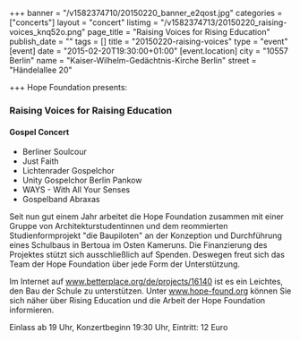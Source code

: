 +++
banner = "/v1582374710/20150220_banner_e2qost.jpg"
categories = ["concerts"]
layout = "concert"
listimg = "/v1582374713/20150220_raising-voices_knq52o.png"
page_title = "Raising Voices for Rising Education"
publish_date = ""
tags = []
title = "20150220-raising-voices"
type = "event"
[event]
date = "2015-02-20T19:30:00+01:00"
[event.location]
city = "10557 Berlin"
name = "Kaiser-Wilhelm-Gedächtnis-Kirche Berlin"
street = "Händelallee 20"

+++
Hope Foundation presents: 

### Raising Voices for Raising Education

#### Gospel Concert

* Berliner Soulcour
* Just Faith
* Lichtenrader Gospelchor
* Unity Gospelchor Berlin Pankow
* WAYS - With All Your Senses
* Gospelband Abraxas

Seit nun gut einem Jahr arbeitet die Hope Foundation zusammen mit einer Gruppe von Architekturstudentinnen und dem reommierten Studienformprojekt "die Baupiloten" an der Konzeption und Durchführung eines Schulbaus in Bertoua im Osten Kameruns. Die Finanzierung des Projektes stützt sich ausschließlich auf Spenden. Deswegen freut sich das Team der Hope Foundation über jede Form der Unterstützung.

Im Internet auf www.betterplace.org/de/projects/16140 ist es ein Leichtes, den Bau der Schule zu unterstützen. Unter www.hope-found.org können Sie sich näher über Rising Education und die Arbeit der Hope Foundation informieren.

Einlass ab 19 Uhr, Konzertbeginn 19:30 Uhr, Eintritt: 12 Euro